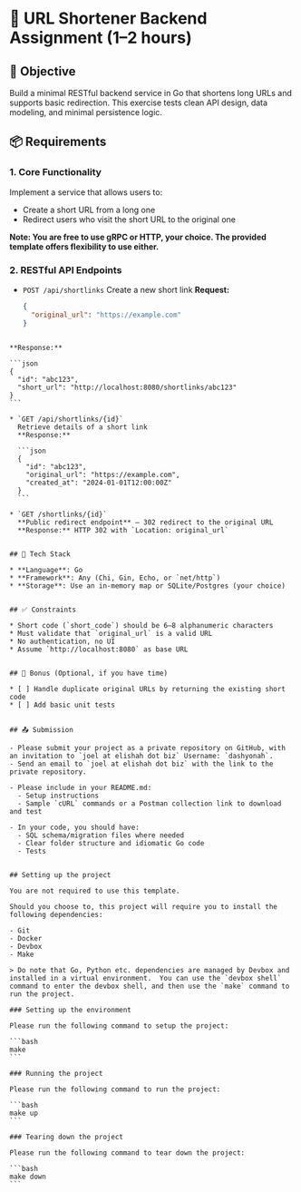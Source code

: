 # 🔗 URL Shortener Backend Assignment (1–2 hours)

## 📌 Objective
Build a minimal RESTful backend service in Go that shortens long URLs and supports basic redirection. This exercise tests clean API design, data modeling, and minimal persistence logic.


## 📦 Requirements

### 1. Core Functionality

Implement a service that allows users to:
- Create a short URL from a long one
- Redirect users who visit the short URL to the original one

**Note: You are free to use gRPC or HTTP, your choice.  The provided template offers flexibility to use either.**


### 2. RESTful API Endpoints

- `POST /api/shortlinks`
  Create a new short link
  **Request:**
  ```json
  {
    "original_url": "https://example.com"
  }
````

**Response:**

```json
{
  "id": "abc123",
  "short_url": "http://localhost:8080/shortlinks/abc123"
}
```

* `GET /api/shortlinks/{id}`
  Retrieve details of a short link
  **Response:**

  ```json
  {
    "id": "abc123",
    "original_url": "https://example.com",
    "created_at": "2024-01-01T12:00:00Z"
  }
  ```

* `GET /shortlinks/{id}`
  **Public redirect endpoint** – 302 redirect to the original URL
  **Response:** HTTP 302 with `Location: original_url`


## 💾 Tech Stack

* **Language**: Go
* **Framework**: Any (Chi, Gin, Echo, or `net/http`)
* **Storage**: Use an in-memory map or SQLite/Postgres (your choice)


## ✅ Constraints

* Short code (`short_code`) should be 6–8 alphanumeric characters
* Must validate that `original_url` is a valid URL
* No authentication, no UI
* Assume `http://localhost:8080` as base URL


## 🧪 Bonus (Optional, if you have time)

* [ ] Handle duplicate original URLs by returning the existing short code
* [ ] Add basic unit tests


## 📤 Submission

- Please submit your project as a private repository on GitHub, with an invitation to `joel at elishah dot biz` Username: `dashyonah`.
- Send an email to `joel at elishah dot biz` with the link to the private repository.

- Please include in your README.md:
  - Setup instructions
  - Sample `cURL` commands or a Postman collection link to download and test

- In your code, you should have:
  - SQL schema/migration files where needed
  - Clear folder structure and idiomatic Go code
  - Tests


## Setting up the project

You are not required to use this template.

Should you choose to, this project will require you to install the following dependencies:

- Git
- Docker
- Devbox
- Make

> Do note that Go, Python etc. dependencies are managed by Devbox and installed in a virtual environment.  You can use the `devbox shell` command to enter the devbox shell, and then use the `make` command to run the project.

### Setting up the environment

Please run the following command to setup the project:

```bash
make
```

### Running the project

Please run the following command to run the project:

```bash
make up
```

### Tearing down the project

Please run the following command to tear down the project:

```bash
make down
```
